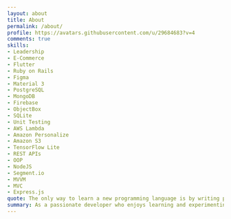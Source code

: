 ```yaml
---
layout: about
title: About
permalink: /about/
profile: https://avatars.githubusercontent.com/u/29684683?v=4
comments: true
skills:
- Leadership
- E-Commerce
- Flutter
- Ruby on Rails
- Figma
- Material 3
- PostgreSQL
- MongoDB
- Firebase
- ObjectBox
- SQLite
- Unit Testing
- AWS Lambda
- Amazon Personalize
- Amazon S3
- TensorFlow Lite
- REST APIs
- OOP
- NodeJS
- Segment.io
- MVVM
- MVC
- Express.js
quote: The only way to learn a new programming language is by writing programs in it - Dennis Ritchie
summary: As a passionate developer who enjoys learning and experimenting with new technologies, I bring over 3 years of experience in software development and interface design. This experience has equipped me with a strong foundation for problem-solving, adapting to new programming languages, and transforming ideas into scalable applications.
---
```


